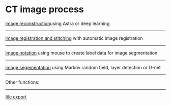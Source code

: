 # CT image process 

[Image reconstruction]()using Astra or deep learning
___
[Image registration and stitching]() with automatic image registration
___

[Image notation]() using mouse to create label data for image segmentation
___

[Image segementation]() using Markov random field, layer detection or U-net
___


Other functions: 
___

[file export](vgi_to_tiff)
